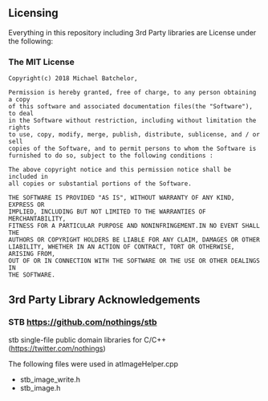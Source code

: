 ## Licensing

Everything in this repository including 3rd Party libraries are License under
the following:

### The MIT License

```
Copyright(c) 2018 Michael Batchelor,

Permission is hereby granted, free of charge, to any person obtaining a copy
of this software and associated documentation files(the "Software"), to deal
in the Software without restriction, including without limitation the rights
to use, copy, modify, merge, publish, distribute, sublicense, and / or sell
copies of the Software, and to permit persons to whom the Software is
furnished to do so, subject to the following conditions :

The above copyright notice and this permission notice shall be included in
all copies or substantial portions of the Software.

THE SOFTWARE IS PROVIDED "AS IS", WITHOUT WARRANTY OF ANY KIND, EXPRESS OR
IMPLIED, INCLUDING BUT NOT LIMITED TO THE WARRANTIES OF MERCHANTABILITY,
FITNESS FOR A PARTICULAR PURPOSE AND NONINFRINGEMENT.IN NO EVENT SHALL THE
AUTHORS OR COPYRIGHT HOLDERS BE LIABLE FOR ANY CLAIM, DAMAGES OR OTHER
LIABILITY, WHETHER IN AN ACTION OF CONTRACT, TORT OR OTHERWISE, ARISING FROM,
OUT OF OR IN CONNECTION WITH THE SOFTWARE OR THE USE OR OTHER DEALINGS IN
THE SOFTWARE.
```

## 3rd Party Library Acknowledgements

### STB https://github.com/nothings/stb 

stb single-file public domain libraries for C/C++ (https://twitter.com/nothings)

The following files were used in atImageHelper.cpp
  
* stb_image_write.h
* stb_image.h
